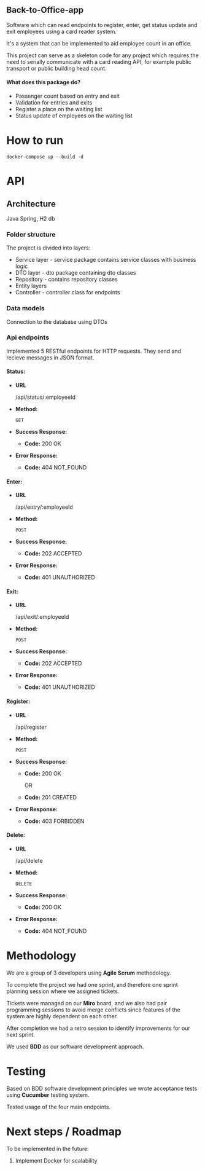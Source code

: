 ## Back-to-Office-app

Software which can read endpoints to register, enter, get status update and exit employees using a card reader system.

It's a system that can be implemented to aid employee count in an office.

This project can serve as a skeleton code for any project which requires the need to serially communicate with a card reading API, for example public transport or public building head count.

#### What does this package do?

- Passenger count based on entry and exit 
- Validation for entries and exits
- Register a place on the waiting list
- Status update of employees on the waiting list

# How to run

```
docker-compose up --build -d
```

# API

## Architecture

Java Spring, H2 db

### Folder structure

The project is divided into layers:

- Service layer - service package contains service classes with business logic
- DTO layer - dto package containing dto classes
- Repository - contains repository classes
- Entity layers
- Controller - controller class for endpoints 

### Data models

Connection to the database using DTOs 

### Api endpoints

Implemented 5 RESTful endpoints for HTTP requests. They send and recieve messages in JSON format.


#### Status:

- **URL**

  /api/status/:employeeId

- **Method:**

  `GET`

- **Success Response:**

  - **Code:** 200 OK

- **Error Response:**

  - **Code:** 404 NOT_FOUND

    

#### Enter:

- **URL**

  /api/entry/:employeeId

- **Method:**

  `POST`

- **Success Response:**

  - **Code:** 202 ACCEPTED

- **Error Response:**

  - **Code:** 401 UNAUTHORIZED

    

#### Exit:

- **URL**

  /api/exit/:employeeId

- **Method:**

  `POST`

- **Success Response:**

  - **Code:** 202 ACCEPTED

- **Error Response:**

  - **Code:** 401 UNAUTHORIZED
    


#### Register:

- **URL**

  /api/register

- **Method:**

  `POST`

- **Success Response:**

  - **Code:** 200 OK

    OR

  - **Code:** 201 CREATED

- **Error Response:**

  - **Code:** 403 FORBIDDEN
    


#### Delete:

- **URL**

  /api/delete

- **Method:**

  `DELETE`

- **Success Response:**

  - **Code:** 200 OK

- **Error Response:**

  - **Code:** 404 NOT_FOUND
  
  


# Methodology

We are a group of 3 developers using **Agile Scrum** methodology. 

To complete the project we had one sprint, and therefore one sprint planning session where we assigned tickets. 

Tickets were managed on our **Miro** board, and we also had pair programming sessions to avoid merge conflicts since features of the system are highly dependent on each other. 

After completion we had a retro session to identify improvements for our next sprint.

We used **BDD** as our software development approach.

# Testing

Based on BDD software development principles we wrote acceptance tests using **Cucumber** testing system.

Tested usage of the four main endpoints.



# Next steps / Roadmap

To be implemented in the future:

1. Implement Docker for scalability 
